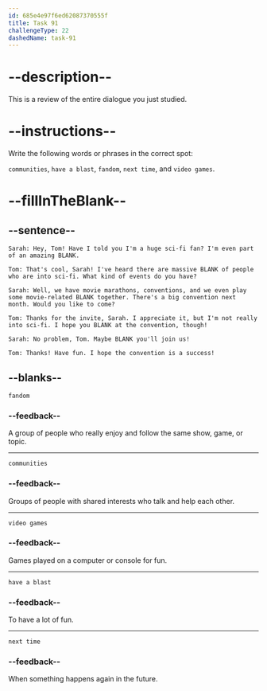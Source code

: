 ```yaml
---
id: 685e4e97f6ed62087370555f
title: Task 91
challengeType: 22
dashedName: task-91
---
```


<!-- REVIEW -->

# --description--

This is a review of the entire dialogue you just studied.

# --instructions--

Write the following words or phrases in the correct spot:

`communities`, `have a blast`, `fandom`, `next time`, and `video games`.

# --fillInTheBlank--

## --sentence--

`Sarah: Hey, Tom! Have I told you I'm a huge sci-fi fan? I'm even part of an amazing BLANK.`

`Tom: That's cool, Sarah! I've heard there are massive BLANK of people who are into sci-fi. What kind of events do you have?`

`Sarah: Well, we have movie marathons, conventions, and we even play some movie-related BLANK together. There's a big convention next month. Would you like to come?`

`Tom: Thanks for the invite, Sarah. I appreciate it, but I'm not really into sci-fi. I hope you BLANK at the convention, though!`

`Sarah: No problem, Tom. Maybe BLANK you'll join us!`

`Tom: Thanks! Have fun. I hope the convention is a success!`

## --blanks--

`fandom`

### --feedback--

A group of people who really enjoy and follow the same show, game, or topic.

---

`communities`

### --feedback--

Groups of people with shared interests who talk and help each other.

---

`video games`

### --feedback--

Games played on a computer or console for fun.

---

`have a blast`

### --feedback--

To have a lot of fun.

---

`next time`

### --feedback--

When something happens again in the future.
